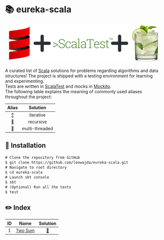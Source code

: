 # :books: eureka-scala

![banner](banner.png "eureka-scala")

A curated list of [Scala](https://scala-lang.org/) solutions for problems regarding algorithms and data structures! The project is shipped with a testing environment for learning and experimenting.\
Tests are written in [ScalaTest](https://www.scalatest.org/) and mocks in [Mockito](https://www.scalatest.org/plus/mockito).\
The following table explains the meaning of commonly used aliases throughout the project:

|            Alias            |    Solution    |
|:---------------------------:|:--------------:|
|       :arrow_up_down:       |   iterative    |
|  :arrows_counterclockwise:  |   recursive    |
| :twisted_rightwards_arrows: | multi-threaded |


## :pushpin: Installation

```shell
# Clone the repository from GitHub
$ git clone https://github.com/leowajda/eureka-scala.git
# Navigate to root directory
$ cd eureka-scala
# Launch sbt console
$ sbt
# (Optional) Run all the tests
$ test
```

## :pencil2: Index

| ID  |                       Name                        |                                                            Solution                                                            |
|:---:|:-------------------------------------------------:|:------------------------------------------------------------------------------------------------------------------------------:|
|  1  | [Two Sum](https://leetcode.com/problems/two-sum/) | [:arrows_counterclockwise:](https://github.com/leowajda/eureka-scala/blob/master/src/main/scala/array/recursive/LC_0001.scala) |




